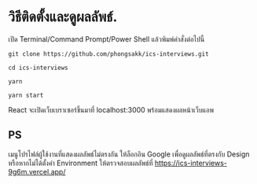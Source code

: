 # วิธีติดตั้งและดูผลลัพธ์. 

เปิด Terminal/Command Prompt/Power Shell แล้วพิมพ์คำสั่งต่อไปนี้

```
git clone https://github.com/phongsakk/ics-interviews.git

cd ics-interviews

yarn

yarn start
```

React จะเปิดเว็บเบราเซอร์ขึ้นมาที่ localhost:3000 พร้อมแสดงผลหน้าเว็บแอพ

## PS
เมนูโปรไฟล์ผู้ใช้งานที่แสดงผลลัพธ์ไม่ตรงกัน ให้ล็อกอิน Google เพื่อดูผลลัพธ์ที่ตรงกับ Design หรือหากไม่ได้ตั้งค่า Environment ให้ตรวจสอบผลลัพธ์ที่ https://ics-interviews-9g6m.vercel.app/